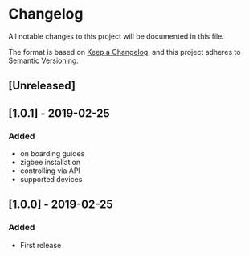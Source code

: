 # Changelog
All notable changes to this project will be documented in this file.

The format is based on [Keep a Changelog](https://keepachangelog.com/en/1.0.0/),
and this project adheres to [Semantic Versioning](https://semver.org/spec/v2.0.0.html). 

## [Unreleased]

## [1.0.1] - 2019-02-25
### Added
- on boarding guides
- zigbee installation
- controlling via API
- supported devices

## [1.0.0] - 2019-02-25
### Added
- First release
